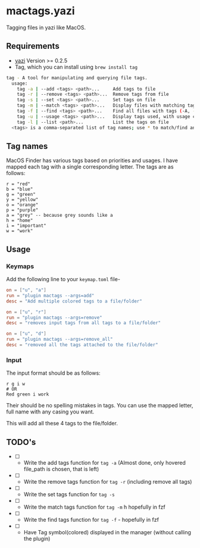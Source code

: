 # mactags.yazi
Tagging files in yazi like MacOS.

## Requirements
- [yazi](https://github.com/sxyazi/yazi) Version >= 0.2.5
- Tag, which you can install using `brew install tag`

```bash
tag - A tool for manipulating and querying file tags.
  usage:
    tag -a | --add <tags> <path>...     Add tags to file
    tag -r | --remove <tags> <path>...  Remove tags from file
    tag -s | --set <tags> <path>...     Set tags on file
    tag -m | --match <tags> <path>...   Display files with matching tags
    tag -f | --find <tags> <path>...    Find all files with tags (-A, -e, -R ignored)
    tag -u | --usage <tags> <path>...   Display tags used, with usage counts
    tag -l | --list <path>...           List the tags on file
  <tags> is a comma-separated list of tag names; use * to match/find any tag.
```

## Tag names
MacOS Finder has various tags based on priorities and usages. I have mapped each tag with a single corresponding letter. The tags are as follows:
```
r = "red"
b = "blue"
g = "green"
y = "yellow"
o = "orange"
p = "purple"
a = "grey" -- because grey sounds like a
h = "home"
i = "important"
w = "work"
```

## Usage

### Keymaps
Add the following line to your `keymap.toml` file-

```toml
on = ["u", "a"]
run = "plugin mactags --args=add"
desc = "Add multiple colored tags to a file/folder"
```
```toml
on = ["u", "r"]
run = "plugin mactags --args=remove"
desc = "removes input tags from all tags to a file/folder"
```
```toml
on = ["u", "d"]
run = "plugin mactags --args=remove_all"
desc = "removed all the tags attached to the file/folder"
```

### Input
The input format should be as follows:
```
r g i w 
# OR
Red green i work
```
Their should be no spelling mistakes in tags. You can use the mapped letter, full name with any casing you want.

This will add all these 4 tags to the file/folder.

## TODO's
- [ ] - Write the add tags function for `tag -a`
(Almost done, only hovered file_path is chosen, that is left)
- [ ] - Write the remove tags function for `tag -r` (including remove all tags)
- [ ] - Write the set tags function for `tag -s`
- [ ] - Write the match tags function for `tag -m` h hopefully in fzf
- [ ] - Write the find tags function for `tag -f` - hopefully in fzf
- [ ] - Have Tag symbol(colored) displayed in the manager (without calling the plugin)
